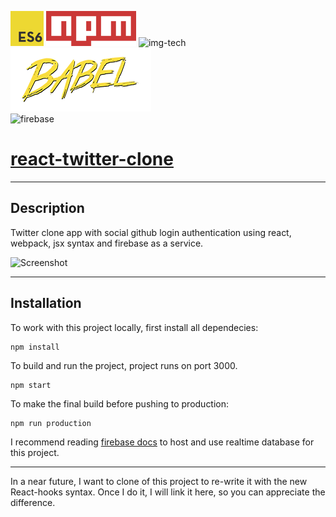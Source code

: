 [![ES6](https://github.com/MarioTerron/logo-images/blob/master/logos/es6.png)](http://www.ecma-international.org/ecma-262/6.0/)
[![npm](https://github.com/MarioTerron/logo-images/blob/master/logos/npm.png)](https://www.npmjs.com/)
![img-tech](https://d2kgv4a73c4ye.cloudfront.net/wp-content/uploads/2017/05/reactjs-logo-300x84.png)
![img-tech](https://raw.githubusercontent.com/ddmarin94/React-Webpack-Github/master/img/babel.png)  
![firebase](https://cdn4.iconfinder.com/data/icons/google-i-o-2016/512/google_firebase-2-128.png)
# [react-twitter-clone](https://github-twitter-41292.firebaseapp.com/#/)
---
## Description

Twitter clone app with social github login authentication using react, webpack, jsx syntax and firebase as a service.

![Screenshot](https://i.imgur.com/tsmEkud.png)

---
## Installation

To work with this project locally, first install all dependecies:

```
npm install
```

To build and run the project, project runs on port 3000.

```
npm start
```

To make the final build before pushing to production:

```
npm run production 
```

I recommend reading [firebase docs](https://firebase.google.com/docs/) to host and use realtime database for this project. 

---

In a near future, I want to clone of this project to re-write it with the new React-hooks syntax. Once I do it, I will link it here, so you can appreciate the difference.
